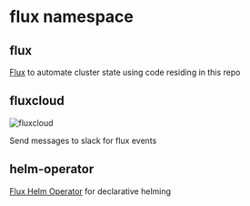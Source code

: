 # flux namespace

## flux

[Flux](https://github.com/fluxcd/flux) to automate cluster state using code residing in this repo

## fluxcloud

![fluxcloud](https://i.imgur.com/yixxNm9.png)

Send messages to slack for flux events

## helm-operator

[Flux Helm Operator](https://github.com/fluxcd/helm-operator) for declarative helming
